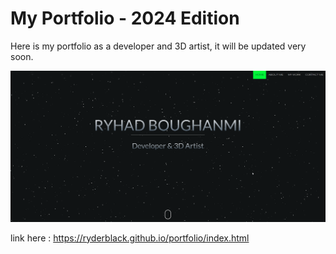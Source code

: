 # My Portfolio - 2024 Edition

Here is my portfolio as a developer and 3D artist, it will be updated very soon.

<img src="./images/screenshot_portfolio.png" alt="screenshot portfolio" />

link here : https://ryderblack.github.io/portfolio/index.html
